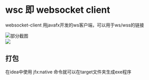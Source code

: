# wsc 即 websocket client
websocket-client 用javafx开发的ws客户端，可以用于ws/wss的链接

![部分截图](http://image.liangxn.vip/img_20180910221737.png)  
![](http://image.liangxn.vip/img_20180910221752.png)

## 打包
在idea中使用 jfx:native 命令就可以在target文件夹生成exe程序
